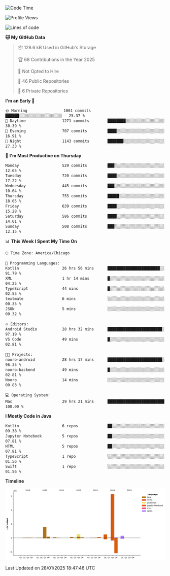 <!--START_SECTION:waka-->
![Code Time](http://img.shields.io/badge/Code%20Time-898%20hrs%2023%20mins-blue)

![Profile Views](http://img.shields.io/badge/Profile%20Views-22-blue)

![Lines of code](https://img.shields.io/badge/From%20Hello%20World%20I%27ve%20Written-4.9%20million%20lines%20of%20code-blue)

**🐱 My GitHub Data** 

> 📦 128.6 kB Used in GitHub's Storage 
 > 
> 🏆 68 Contributions in the Year 2025
 > 
> 🚫 Not Opted to Hire
 > 
> 📜 46 Public Repositories 
 > 
> 🔑 6 Private Repositories 
 > 
**I'm an Early 🐤** 

```text
🌞 Morning                1061 commits        ██████░░░░░░░░░░░░░░░░░░░   25.37 % 
🌆 Daytime                1271 commits        ████████░░░░░░░░░░░░░░░░░   30.39 % 
🌃 Evening                707 commits         ████░░░░░░░░░░░░░░░░░░░░░   16.91 % 
🌙 Night                  1143 commits        ███████░░░░░░░░░░░░░░░░░░   27.33 % 
```
📅 **I'm Most Productive on Thursday** 

```text
Monday                   529 commits         ███░░░░░░░░░░░░░░░░░░░░░░   12.65 % 
Tuesday                  720 commits         ████░░░░░░░░░░░░░░░░░░░░░   17.22 % 
Wednesday                445 commits         ███░░░░░░░░░░░░░░░░░░░░░░   10.64 % 
Thursday                 755 commits         █████░░░░░░░░░░░░░░░░░░░░   18.05 % 
Friday                   639 commits         ████░░░░░░░░░░░░░░░░░░░░░   15.28 % 
Saturday                 586 commits         ████░░░░░░░░░░░░░░░░░░░░░   14.01 % 
Sunday                   508 commits         ███░░░░░░░░░░░░░░░░░░░░░░   12.15 % 
```


📊 **This Week I Spent My Time On** 

```text
🕑︎ Time Zone: America/Chicago

💬 Programming Languages: 
Kotlin                   26 hrs 56 mins      ███████████████████████░░   91.79 % 
XML                      1 hr 14 mins        █░░░░░░░░░░░░░░░░░░░░░░░░   04.25 % 
TypeScript               44 mins             █░░░░░░░░░░░░░░░░░░░░░░░░   02.55 % 
textmate                 6 mins              ░░░░░░░░░░░░░░░░░░░░░░░░░   00.35 % 
JSON                     5 mins              ░░░░░░░░░░░░░░░░░░░░░░░░░   00.32 % 

🔥 Editors: 
Android Studio           28 hrs 32 mins      ████████████████████████░   97.19 % 
VS Code                  49 mins             █░░░░░░░░░░░░░░░░░░░░░░░░   02.81 % 

🐱‍💻 Projects: 
nooro-android            28 hrs 17 mins      ████████████████████████░   96.35 % 
nooro-backend            49 mins             █░░░░░░░░░░░░░░░░░░░░░░░░   02.81 % 
Nooro                    14 mins             ░░░░░░░░░░░░░░░░░░░░░░░░░   00.83 % 

💻 Operating System: 
Mac                      29 hrs 21 mins      █████████████████████████   100.00 % 
```

**I Mostly Code in Java** 

```text
Kotlin                   6 repos             ██░░░░░░░░░░░░░░░░░░░░░░░   09.38 % 
Jupyter Notebook         5 repos             ██░░░░░░░░░░░░░░░░░░░░░░░   07.81 % 
HTML                     5 repos             ██░░░░░░░░░░░░░░░░░░░░░░░   07.81 % 
TypeScript               1 repo              ░░░░░░░░░░░░░░░░░░░░░░░░░   01.56 % 
Swift                    1 repo              ░░░░░░░░░░░░░░░░░░░░░░░░░   01.56 % 
```



**Timeline**

![Lines of Code chart](https://raw.githubusercontent.com/phanijsp/phanijsp/main/assets/bar_graph.png)


 Last Updated on 28/01/2025 18:47:46 UTC
<!--END_SECTION:waka-->
